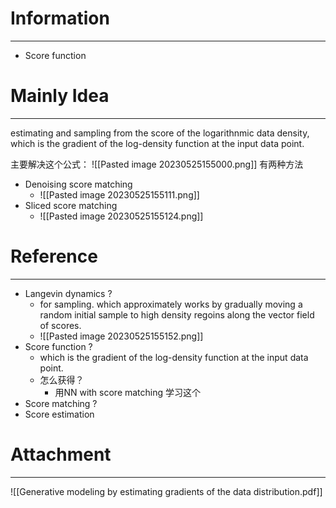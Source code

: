 # Information
---
- Score function

# Mainly Idea
---
estimating and sampling from the score of the logarithnmic data density, which is the gradient of the log-density function at the input data point.

主要解决这个公式：
![[Pasted image 20230525155000.png]]
有两种方法
- Denoising score matching
	- ![[Pasted image 20230525155111.png]]
- Sliced score matching
	- ![[Pasted image 20230525155124.png]]

# Reference
---
- Langevin dynamics ?
	- for sampling. which approximately works by gradually moving a random initial sample to high density regoins along the vector field of scores.
	- ![[Pasted image 20230525155152.png]]
- Score function ?
	- which is the gradient of the log-density function at the input data point.
	- 怎么获得？
		- 用NN with score matching 学习这个
- Score matching ?
- Score estimation

# Attachment
---
![[Generative modeling by estimating gradients of the data distribution.pdf]]
